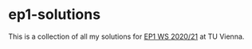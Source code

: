 # ep1-solutions

This is a collection of all my solutions for [EP1 WS 2020/21](https://tiss.tuwien.ac.at/course/educationDetails.xhtml?dswid=1176&dsrid=544&courseNr=185A91&semester=2020W) at TU Vienna.